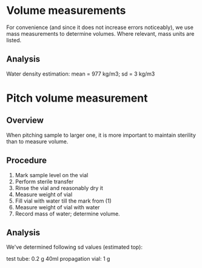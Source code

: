 # Volume measurements

For convenience (and since it does not increase errors noticeably), we use mass measurements to determine volumes. Where relevant, mass units are listed.

## Analysis

Water density estimation: mean = 977 kg/m3; sd = 3 kg/m3

# Pitch volume measurement

## Overview

When pitching sample to larger one, it is more important to maintain sterility than to measure volume.

## Procedure

1. Mark sample level on the vial
2. Perform sterile transfer
3. Rinse the vial and reasonably dry it
4. Measure weight of vial
5. Fill vial with water till the mark from (1)
6. Measure weight of vial with water
7. Record mass of water; determine volume.

## Analysis

We've determined following sd values (estimated top):

test tube: 0.2 g
40ml propagation vial: 1 g


